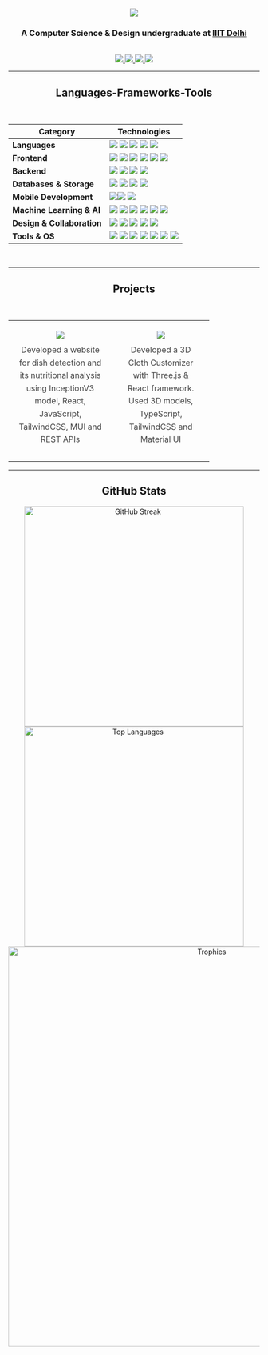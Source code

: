 <!-- <p align="left"> <img src="https://komarev.com/ghpvc/?username=Annu117&label=Profile%20views&color=0e75b6&style=flat" alt="Annu117" /> </p> -->

<h1 align="center">
    <img src="https://readme-typing-svg.herokuapp.com/?font=Righteous&size=35&center=true&vCenter=true&width=500&height=70&duration=4000&lines=Hi+There!+👋;+I'm+Annu+Kumari!;" />
</h1>

<h3 align="center">A Computer Science & Design undergraduate at <a href="https://github.com/IIIT-Delhi">IIIT Delhi</a></h3>

<br/>

<div align="center"> 
  <a href="mailto:annukumari8985@gmail.com">
    <img src="https://img.shields.io/badge/Gmail-333333?style=for-the-badge&logo=gmail&logoColor=red" />
  </a>
  <a href="https://www.linkedin.com/in/-annu-kumari-/" target="_blank">
    <img src="https://img.shields.io/badge/LinkedIn-0077B5?style=for-the-badge&logo=linkedin&logoColor=white" target="_blank" />
  </a>
  <a href="https://annu117-react-portfolio.vercel.app/" target="_blank">
     <img src="https://img.shields.io/badge/Portfolio-FF5722?style=for-the-badge&logo=todoist&logoColor=white" target="_blank" />
  </a>
    <a href="https://design-portfolio-coral-nine.vercel.app/" target="_blank">
     <img src="https://img.shields.io/badge/Design%20Portfolio-009688?style=for-the-badge&logo=adobe&logoColor=white" />
  </a>
</div>
<hr/>

<h2 align="center">Languages-Frameworks-Tools</h2>
<br/>

| **Category**              | **Technologies** |
|---------------------------|------------------|
| **Languages** | <img src="https://img.shields.io/badge/C++-00599C?style=for-the-badge&logo=cplusplus&logoColor=white" /> <img src="https://img.shields.io/badge/Java-007396?style=for-the-badge&logo=java&logoColor=white" /> <img src="https://img.shields.io/badge/Python-3776AB?style=for-the-badge&logo=python&logoColor=white" /> <img src="https://img.shields.io/badge/C-A8B9CC?style=for-the-badge&logo=c&logoColor=white" /> <img src="https://img.shields.io/badge/JavaScript-F7DF1E?style=for-the-badge&logo=javascript&logoColor=black" />  |
| **Frontend** | <img src="https://img.shields.io/badge/HTML-E34F26?style=for-the-badge&logo=html5&logoColor=white" /> <img src="https://img.shields.io/badge/CSS-1572B6?style=for-the-badge&logo=css3&logoColor=white" />  <img src="https://img.shields.io/badge/React-61DAFB?style=for-the-badge&logo=react&logoColor=black" /> <img src="https://img.shields.io/badge/Tailwind_CSS-38B2AC?style=for-the-badge&logo=tailwindcss&logoColor=white" /> <img src="https://img.shields.io/badge/Material_UI-007FFF?style=for-the-badge&logo=mui&logoColor=white" /> <img src="https://img.shields.io/badge/Three.js-000000?style=for-the-badge&logo=threedotjs&logoColor=white" /> |
| **Backend** | <img src="https://img.shields.io/badge/Express-000000?style=for-the-badge&logo=express&logoColor=white" /> <img src="https://img.shields.io/badge/Django-092E20?style=for-the-badge&logo=django&logoColor=white" /> <img src="https://img.shields.io/badge/Flask-000000?style=for-the-badge&logo=flask&logoColor=white" /> <img src="https://img.shields.io/badge/REST_API-000000?style=for-the-badge&logo=api&logoColor=white" /> |
| **Databases & Storage** | <img src="https://img.shields.io/badge/MySQL-4479A1?style=for-the-badge&logo=mysql&logoColor=white" /> <img src="https://img.shields.io/badge/MongoDB-47A248?style=for-the-badge&logo=mongodb&logoColor=white" /> <img src="https://img.shields.io/badge/Redis-DC382D?style=for-the-badge&logo=redis&logoColor=white" /> <img src="https://img.shields.io/badge/ChromaDB-00ACC1?style=for-the-badge&logoColor=white" /> |
| **Mobile Development** | <img src="https://img.shields.io/badge/React_Native-61DAFB?style=for-the-badge&logo=react&logoColor=black" /><img src="https://img.shields.io/badge/Expo-000020?style=for-the-badge&logo=expo&logoColor=white" /> <img src="https://img.shields.io/badge/React_Navigation-000000?style=for-the-badge&logo=reactrouter&logoColor=white" /> |
| **Machine Learning & AI** | <img src="https://img.shields.io/badge/TensorFlow-FF6F00?style=for-the-badge&logo=tensorflow&logoColor=white" /> <img src="https://img.shields.io/badge/Scikit--learn-F7931E?style=for-the-badge&logo=scikit-learn&logoColor=white" /> <img src="https://img.shields.io/badge/OpenCV-5C3EE8?style=for-the-badge&logo=opencv&logoColor=white" /> <img src="https://img.shields.io/badge/Hugging_Face-FFD21F?style=for-the-badge&logo=huggingface&logoColor=black" /> <img src="https://img.shields.io/badge/LangChain-2B2D42?style=for-the-badge&logoColor=white" /> <img src="https://img.shields.io/badge/RAG-009688?style=for-the-badge&logoColor=white" /> |
| **Design & Collaboration** | <img src="https://img.shields.io/badge/Canva-00C4CC?style=for-the-badge&logo=canva&logoColor=white" /> <img src="https://img.shields.io/badge/Miro-050038?style=for-the-badge&logo=miro&logoColor=white" /> <img src="https://img.shields.io/badge/Figma-F24E1E?style=for-the-badge&logo=figma&logoColor=white" /> <img src="https://img.shields.io/badge/Adobe_Illustrator-FF9A00?style=for-the-badge&logo=adobeillustrator&logoColor=white" /> <img src="https://img.shields.io/badge/Adobe_Photoshop-31A8FF?style=for-the-badge&logo=adobephotoshop&logoColor=white" /> |
| **Tools & OS** | <img src="https://img.shields.io/badge/VS_Code-007ACC?style=for-the-badge&logo=visual-studio-code&logoColor=white" /> <img src="https://img.shields.io/badge/IntelliJ_IDEA-000000?style=for-the-badge&logo=intellij-idea&logoColor=white" /> <img src="https://img.shields.io/badge/Git-F05032?style=for-the-badge&logo=git&logoColor=white" /> <img src="https://img.shields.io/badge/GitHub-181717?style=for-the-badge&logo=github&logoColor=white" /> <img src="https://img.shields.io/badge/Cursor-5E3CE4?style=for-the-badge&logo=cursor&logoColor=white" /> <img src="https://img.shields.io/badge/Ubuntu-E95420?style=for-the-badge&logo=ubuntu&logoColor=white" /> <img src="https://img.shields.io/badge/Linux-FCC624?style=for-the-badge&logo=linux&logoColor=black" />  |

<br/>
<hr/>

<h2 align="center">Projects</h2>
<br />
<table align="center" style="width: 80%; border-collapse: collapse; text-align: center;">
    <tr>
         <td style="padding: 20px; vertical-align: middle;">
            <div align="center">
                <div style="display: flex; flex-direction: column; align-items: center; justify-content: center;">
                    <a href="https://food-scan.vercel.app/" target="_blank" style="text-decoration: none;">
                        <img src="https://img.shields.io/badge/FoodScan-1E88E5?style=for-the-badge&logo=globe&logoColor=white" />
                    </a>
                    <p style="margin: 10px 0; font-size: 16px; color: #444; line-height: 1.6; text-align: center;">
                        Developed a website for dish detection and its nutritional analysis using InceptionV3 model, React, JavaScript, TailwindCSS, MUI and REST APIs
                    </p>
                </div>
            </div>
        </td>
        <td style="padding: 20px; border-center: 2px solid #ddd; vertical-align: middle;">
            <div align="center">
            <div style="display: flex; flex-direction: column; align-items: center; justify-content: center;">
                <a href="https://clothing-customizer.vercel.app/" target="_blank" style="text-decoration: none;">
                    <img src="https://img.shields.io/badge/TryOn-6A1B9A?style=for-the-badge&logo=globe&logoColor=white" />
                </a>
                <p style="margin: 10px 0; font-size: 16px; color: #444; line-height: 1.6; text-align: center;">
                    Developed a 3D Cloth Customizer with Three.js & React framework. Used 3D models, TypeScript, TailwindCSS and Material UI
                </p>
            </div>
        </td>
    </tr>
</table>
<hr/>
<!--
-->
<h2 align="center">GitHub Stats</h2>

<div align="center">
<!--   <img width="440" src="https://github-readme-stats.vercel.app/api?username=Annu117&theme=tokyonight&show_icons=true&hide_border=false&include_all_commits=false&count_private=true" alt="GitHub Stats">
  <br> -->
  <img width="440" src="https://github-readme-streak-stats.herokuapp.com/?user=Annu117&theme=tokyonight&hide_border=false" alt="GitHub Streak">
  <br>
  <img width="440" src="https://github-readme-stats.vercel.app/api/top-langs/?username=Annu117&layout=compact&theme=tokyonight&hide_border=false" alt="Top Languages">
  <br>
    <div align="center">
        <img 
          src="https://github-profile-trophy.vercel.app/?username=Annu117&theme=tokyonight&margin-w=15&margin-h=15&title=MultiLanguage,Repositories,Experience,Commits,PullRequest,Issues,Contributions" 
          width="800" 
          alt="Trophies" 
          style="display: block; margin: left;" 
        />
    </div>
 <br>
</div>
<br>

<!--   <img width=800 src="https://github-profile-trophy.vercel.app/?username=Annu117&theme=tokyonight&margin-w=15&margin-h=15" alt="Trophies">-->

